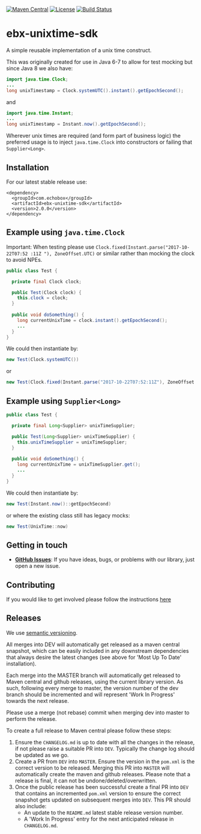 [![Maven Central](https://img.shields.io/maven-central/v/com.echobox/ebx-unixtime-sdk.svg?label=Maven%20Central)](https://search.maven.org/search?q=g:%22com.echobox%22%20AND%20a:%22ebx-unixtime-sdk%22) [![License](https://img.shields.io/badge/License-Apache%202.0-blue.svg)](https://raw.githubusercontent.com/ebx/ebx-unixtime-sdk/master/LICENSE) [![Build Status](https://travis-ci.org/ebx/ebx-unixtime-sdk.svg?branch=dev)](https://travis-ci.org/ebx/ebx-unixtime-sdk)
# ebx-unixtime-sdk

A simple reusable implementation of a unix time construct.

This was originally created for use in Java 6-7 to allow for test mocking but since Java 8 we
 also have:

```java
import java.time.Clock;
...
long unixTimestamp = Clock.systemUTC().instant().getEpochSecond();
```
and
```java
import java.time.Instant;
...
long unixTimestamp = Instant.now().getEpochSecond();
```

Wherever unix times are required (and form part of business logic) the preferred usage is to
 inject `java.time.Clock` into constructors or failing that `Supplier<Long>`.

## Installation

For our latest stable release use:

```
<dependency>
  <groupId>com.echobox</groupId>
  <artifactId>ebx-unixtime-sdk</artifactId>
  <version>2.0.0</version>
</dependency>
```

## Example using `java.time.Clock`

Important: When testing please use `Clock.fixed(Instant.parse("2017-10-22T07:52
:11Z
 "), ZoneOffset.UTC)` or similar rather than mocking the clock to avoid NPEs.
 
```java
public class Test {

  private final Clock clock;

  public Test(Clock clock) {
    this.clock = clock;
  }
 
  public void doSomething() {
    long currentUnixTime = clock.instant().getEpochSecond();
    ...
  }
}
```

We could then instantiate by:

```java
new Test(Clock.systemUTC())
```

or

```java
new Test(Clock.fixed(Instant.parse("2017-10-22T07:52:11Z"), ZoneOffset.UTC))
```

## Example using `Supplier<Long>`
 
```java
public class Test {

  private final Long<Supplier> unixTimeSupplier;

  public Test(Long<Supplier> unixTimeSupplier) {
    this.unixTimeSupplier = unixTimeSupplier;
  }
 
  public void doSomething() {
    long currentUnixTime = unixTimeSupplier.get();
    ...
  }
}
```

We could then instantiate by:

```java
new Test(Instant.now()::getEpochSecond)
```

or where the existing class still has legacy mocks:

```java
new Test(UnixTime::now)
```

## Getting in touch

* **[GitHub Issues](https://github.com/ebx/ebx-unixtime-sdk/issues/new)**: If you have ideas, bugs, 
or problems with our library, just open a new issue.

## Contributing

If you would like to get involved please follow the instructions 
[here](https://github.com/ebx/ebx-unixtime-sdk/tree/master/CONTRIBUTING.md)

## Releases

We use [semantic versioning](https://semver.org/).

All merges into DEV will automatically get released as a maven central snapshot, which can be easily
included in any downstream dependencies that always desire the latest changes (see above for 
'Most Up To Date' installation).

Each merge into the MASTER branch will automatically get released to Maven central and github 
releases, using the current library version. As such, following every merge to master, the version 
number of the dev branch should be incremented and will represent 'Work In Progress' towards the 
next release. 

Please use a merge (not rebase) commit when merging dev into master to perform the release.

To create a full release to Maven central please follow these steps:
1. Ensure the `CHANGELOG.md` is up to date with all the changes in the release, if not please raise 
a suitable PR into `DEV`. Typically the change log should be updated as we go.
3. Create a PR from `DEV` into `MASTER`. Ensure the version in the `pom.xml` is the 
correct version to be released. Merging this PR into `MASTER` will automatically create the maven 
and github releases. Please note that a release is final, it can not be undone/deleted/overwritten.
5. Once the public release has been successful create a final PR into `DEV` that contains an 
incremented `pom.xml` version to ensure the correct snapshot gets updated on subsequent merges
into `DEV`. This PR should also include:
    * An update to the `README.md` latest stable release version number.
    * A 'Work In Progress' entry for the next anticipated release in `CHANGELOG.md`.
